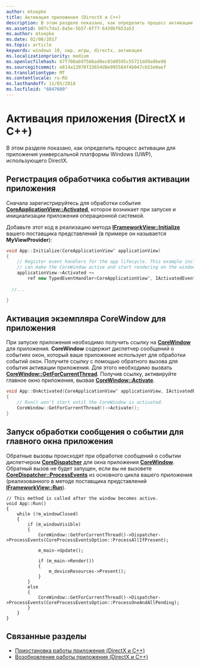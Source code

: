```yaml
---
author: mtoepke
title: Активация приложения (DirectX и C++)
description: В этом разделе показано, как определить процесс активации для приложения универсальной платформы Windows (UWP), использующего DirectX.
ms.assetid: b07c7da1-8a5e-5b57-6f77-6439bf653a53
ms.author: mtoepke
ms.date: 02/08/2017
ms.topic: article
keywords: windows 10, uwp, игры, directx, активация
ms.localizationpriority: medium
ms.openlocfilehash: b7f700ab97566ad9ec03d0595c55721dd9a9be98
ms.sourcegitcommit: e814a13978f33654d8e995584f4b047cb53e0aef
ms.translationtype: MT
ms.contentlocale: ru-RU
ms.lasthandoff: 11/05/2018
ms.locfileid: "6047609"
---
```

# <a name="how-to-activate-an-app-directx-and-c"></a>Активация приложения (DirectX и C++)



В этом разделе показано, как определить процесс активации для приложения универсальной платформы Windows (UWP), использующего DirectX.

## <a name="register-the-app-activation-event-handler"></a>Регистрация обработчика события активации приложения


Сначала зарегистрируйтесь для обработки события [**CoreApplicationView::Activated**](https://msdn.microsoft.com/library/windows/apps/br225018), которое возникает при запуске и инициализации приложения операционной системой.

Добавьте этот код в реализацию метода [**IFrameworkView::Initialize**](https://msdn.microsoft.com/library/windows/apps/hh700495) вашего поставщика представлений (в примере он называется **MyViewProvider**):

```cpp
void App::Initialize(CoreApplicationView^ applicationView)
{
    // Register event handlers for the app lifecycle. This example includes Activated, so that we
    // can make the CoreWindow active and start rendering on the window.
    applicationView->Activated +=
        ref new TypedEventHandler<CoreApplicationView^, IActivatedEventArgs^>(this, &App::OnActivated);
  
  //...

}
```

## <a name="activate-the-corewindow-instance-for-the-app"></a>Активация экземпляра CoreWindow для приложения


При запуске приложения необходимо получить ссылку на [**CoreWindow**](https://msdn.microsoft.com/library/windows/apps/br208225) для приложения. **CoreWindow** содержит диспетчер сообщений о событиях окон, который ваше приложение использует для обработки событий окон. Получите ссылку с помощью обратного вызова для события активации приложения. Для этого необходимо вызвать [**CoreWindow::GetForCurrentThread**](https://msdn.microsoft.com/library/windows/apps/hh701589). Получив ссылку, активируйте главное окно приложения, вызвав [**CoreWindow::Activate**](https://msdn.microsoft.com/library/windows/apps/br208254).

```cpp
void App::OnActivated(CoreApplicationView^ applicationView, IActivatedEventArgs^ args)
{
    // Run() won't start until the CoreWindow is activated.
    CoreWindow::GetForCurrentThread()->Activate();
}
```

## <a name="start-processing-event-message-for-the-main-app-window"></a>Запуск обработки сообщения о событии для главного окна приложения


Обратные вызовы происходят при обработке сообщений о событии диспетчером [**CoreDispatcher**](https://msdn.microsoft.com/library/windows/apps/br208211) для окна приложения [**CoreWindow**](https://msdn.microsoft.com/library/windows/apps/br208225). Обратный вызов не будет запущен, если вы не вызовете [**CoreDispatcher::ProcessEvents**](https://msdn.microsoft.com/library/windows/apps/br208215) из основного цикла вашего приложения (реализованного в методе поставщика представлений [**IFrameworkView::Run**](https://msdn.microsoft.com/library/windows/apps/hh700505)).

``` syntax
// This method is called after the window becomes active.
void App::Run()
{
    while (!m_windowClosed)
    {
        if (m_windowVisible)
        {
            CoreWindow::GetForCurrentThread()->Dispatcher->ProcessEvents(CoreProcessEventsOption::ProcessAllIfPresent);

            m_main->Update();

            if (m_main->Render())
            {
                m_deviceResources->Present();
            }
        }
        else
        {
            CoreWindow::GetForCurrentThread()->Dispatcher->ProcessEvents(CoreProcessEventsOption::ProcessOneAndAllPending);
        }
    }
}
```

## <a name="related-topics"></a>Связанные разделы


* [Приостановка работы приложения (DirectX и C++)](how-to-suspend-an-app-directx-and-cpp.md)
* [Возобновление работы приложения (DirectX и C++)](how-to-resume-an-app-directx-and-cpp.md)

 

 




